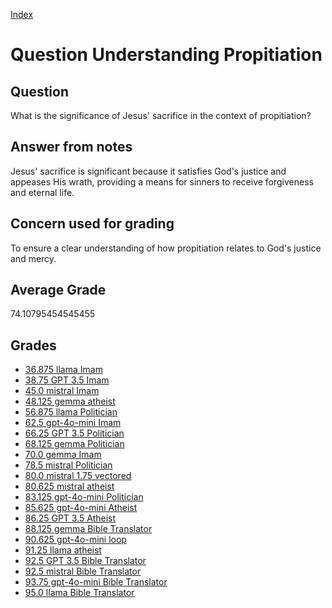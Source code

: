 
[Index](../../index.md)
# Question Understanding Propitiation
## Question
What is the significance of Jesus' sacrifice in the context of propitiation?

## Answer from notes
Jesus' sacrifice is significant because it satisfies God's justice and appeases His wrath, providing a means for sinners to receive forgiveness and eternal life.

## Concern used for grading
To ensure a clear understanding of how propitiation relates to God's justice and mercy.

## Average Grade
74.10795454545455

## Grades
 * [36.875 llama Imam](../answers/llama_Imam/Understanding_Propitiation.md)
 * [38.75 GPT 3.5 Imam](../answers/GPT_3.5_Imam/Understanding_Propitiation.md)
 * [45.0 mistral Imam](../answers/mistral_Imam/Understanding_Propitiation.md)
 * [48.125 gemma atheist](../answers/gemma_atheist/Understanding_Propitiation.md)
 * [56.875 llama Politician](../answers/llama_Politician/Understanding_Propitiation.md)
 * [62.5 gpt-4o-mini Imam](../answers/gpt-4o-mini_Imam/Understanding_Propitiation.md)
 * [66.25 GPT 3.5 Politician](../answers/GPT_3.5_Politician/Understanding_Propitiation.md)
 * [68.125 gemma Politician](../answers/gemma_Politician/Understanding_Propitiation.md)
 * [70.0 gemma Imam](../answers/gemma_Imam/Understanding_Propitiation.md)
 * [78.5 mistral Politician](../answers/mistral_Politician/Understanding_Propitiation.md)
 * [80.0 mistral 1.75 vectored](../answers/mistral_1.75_vectored/Understanding_Propitiation.md)
 * [80.625 mistral atheist](../answers/mistral_atheist/Understanding_Propitiation.md)
 * [83.125 gpt-4o-mini Politician](../answers/gpt-4o-mini_Politician/Understanding_Propitiation.md)
 * [85.625 gpt-4o-mini Atheist](../answers/gpt-4o-mini_Atheist/Understanding_Propitiation.md)
 * [86.25 GPT 3.5 Atheist](../answers/GPT_3.5_Atheist/Understanding_Propitiation.md)
 * [88.125 gemma Bible Translator](../answers/gemma_Bible_Translator/Understanding_Propitiation.md)
 * [90.625 gpt-4o-mini loop](../answers/gpt-4o-mini_loop/Understanding_Propitiation.md)
 * [91.25 llama atheist](../answers/llama_atheist/Understanding_Propitiation.md)
 * [92.5 GPT 3.5 Bible Translator](../answers/GPT_3.5_Bible_Translator/Understanding_Propitiation.md)
 * [92.5 mistral Bible Translator](../answers/mistral_Bible_Translator/Understanding_Propitiation.md)
 * [93.75 gpt-4o-mini Bible Translator](../answers/gpt-4o-mini_Bible_Translator/Understanding_Propitiation.md)
 * [95.0 llama Bible Translator](../answers/llama_Bible_Translator/Understanding_Propitiation.md)

